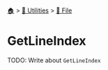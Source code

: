 <!--startTocHeader-->
[🏠](../../README.md) > [🔧 Utilities](../README.md) > [📁 File](README.md)
# GetLineIndex
<!--endTocHeader-->

TODO: Write about `GetLineIndex`

<!--startTocSubTopic-->
<!--endTocSubTopic-->
